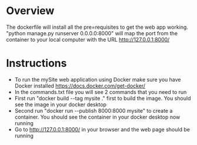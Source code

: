 # Overview
The dockerfile will install all the pre=requisites to get the web app working. "python manage.py runserver 0.0.0.0:8000" will map the port from the container to your local computer with the URL http://127.0.0.1:8000/

# Instructions
* To run the mySite web application using Docker make sure you have Docker installed https://docs.docker.com/get-docker/
* In the commands.txt file you will see 2 commands that you need to run
* First run "docker build --tag mysite ." first to build the image. You should see the image in your docker desktop
* Second run "docker run --publish 8000:8000 mysite" to create a container. You should see the container in your docker desktop now running
* Go to http://127.0.0.1:8000/ in your browser and the web page should be running
